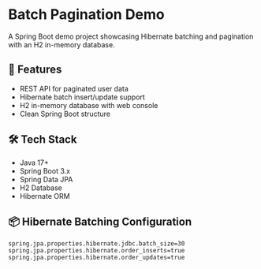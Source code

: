 # Batch Pagination Demo

A Spring Boot demo project showcasing Hibernate batching and pagination with an H2 in-memory database.

## 🚀 Features

- REST API for paginated user data
- Hibernate batch insert/update support
- H2 in-memory database with web console
- Clean Spring Boot structure

## 🛠️ Tech Stack

- Java 17+
- Spring Boot 3.x
- Spring Data JPA
- H2 Database
- Hibernate ORM

## 📦 Hibernate Batching Configuration

```properties
spring.jpa.properties.hibernate.jdbc.batch_size=30
spring.jpa.properties.hibernate.order_inserts=true
spring.jpa.properties.hibernate.order_updates=true
